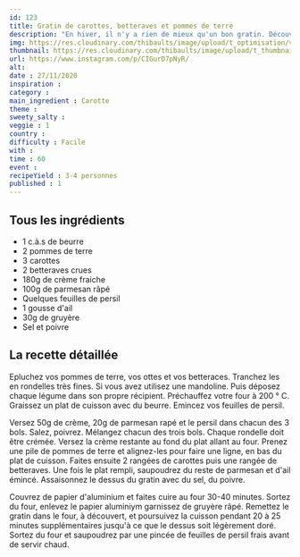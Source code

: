 ```yaml
---
id: 123
title: Gratin de carottes, betteraves et pommes de terre 
description: "En hiver, il n'y a rien de mieux qu'un bon gratin. Découvrez donc cette version à base de carottes, betteraves et pommes de terre !"
img: https://res.cloudinary.com/thibaults/image/upload/t_optimisation/v1606416872/Recipes/20201127_gratin_carottes_betteraves.jpg
thumbnail: https://res.cloudinary.com/thibaults/image/upload/t_thumbnail_josie/v1606416872/Recipes/20201127_gratin_carottes_betteraves.jpg
url: https://www.instagram.com/p/CIGurD7pNyR/
alt: 
date : 27/11/2020
inspiration : 
category : 
main_ingredient : Carotte
theme : 
sweety_salty :
veggie : 1
country :
difficulty : Facile
with : 
time : 60
event :
recipeYield : 3-4 personnes
published : 1
---
```


## Tous les ingrédients
 - 1 c.à.s de beurre
 - 2 pommes de terre
 - 3 carottes
 - 2 betteraves crues
 - 180g de crème fraiche
 - 100g de parmesan râpé
 - Quelques feuilles de persil
 - 1 gousse d'ail
 - 30g de gruyère
 - Sel et poivre

## La recette détaillée
Epluchez vos pommes de terre, vos ottes et vos betteraces. Tranchez les en rondelles très fines. Si vous avez utilisez une mandoline. Puis déposez chaque légume dans son propre récipient. Préchauffez votre four à 200 ° C. Graissez un plat de cuisson avec du beurre. Emincez vos feuilles de persil.

Versez 50g de crème, 20g de parmesan rapé et le persil dans chacun des 3 bols. Salez, poivrez. Mélangez chacun des trois bols. Chaque rondelle doit être crémée. Versez la crème restante au fond du plat allant au four. Prenez une pile de pommes de terre et alignez-les pour faire une ligne, en bas du plat de cuisson. Faites ensuite 2 rangées de carottes puis une rangée de betteraves. Une fois le plat rempli, saupoudrez du reste de parmesan et d'ail émincé. Assaisonnez le dessus du gratin avec du sel, du poivre.

Couvrez de papier d'aluminium et faites cuire au four 30-40 minutes. Sortez du four, enlevez le papier aluminiym garnissez de gruyère râpé. Remettez le gratin dans le four, à découvert, et poursuivez la cuisson pendant 20 à 25 minutes supplémentaires jusqu'à ce que le dessus soit légèrement doré. Sortez du four et saupoudrez par une pincée de feuilles de persil frais avant de servir chaud.